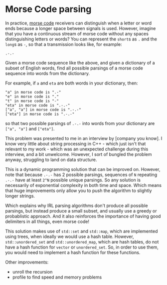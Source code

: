 # Morse Code parsing

In practice, [morse code](https://en.wikipedia.org/wiki/Morse_code) receivers can distinguish when a letter or word ends because a longer space between signals is used.  However, imagine that you have a continuous stream of morse code without any spaces distinguishing letters or words?  You can represent the `short`s as `.` and the `long`s as `-`, so that a transmission looks like, for example:

```
.-.-
```

Given a morse code sequence like the above, and given a dictionary of a subset of English words, find all possible parsings of a morse code sequence into words from the dictionary.

For example, if `a` and `eta` are both words in your dictionary, then:

```
"a" in morse code is ".-"
"e" in morse code is "."
"t" in morse code is "-"
"eta" in morse code is ".-.-"
["a", "a"] in morse code is ".-.-"
["eta"] in morse code is ".-.-"
```

so that two possible parsings of `.-.-` into words from your dictionary are `["a", "a"]` and `["eta"]`.

This problem was presented to me in an interview by [company you know].  I know very little about string processing in C++ - which just isn't that relevant to my work - which was an unexpected challenge during this interview, and a bit unwelcome.  However, I sort of bungled the problem anyway, struggling to land on data structure.

This is a dynamic programming solution that can be improved on.  However, note that because `.-.-` has 2 possible parsings, sequences of `N` repeating `.-.-` have at least `2^N` possible unique parsings.  So any solution is necessarily of exponential complexity in both time and space.  Which means that huge improvements only allow you to push the algorithm to slightly longer strings.

Which explains why IRL parsing algorithms don't produce all possible parsings, but instead produce a small subset, and usually use a greedy or probablistic approach.  And it also reinforces the importance of having good delimiters in all things, even morse code!

This solution makes use of `std::set` and `std::map`, which are implemented using trees, when ideally we would use a hash table.  However, `std::unordered_set` and `std::unordered_map`, which are hash tables, do not have a hash function for `vector` or `unordered_set`.  So, in order to use them, you would need to implement a hash function for these functions.

Other improvements:

- unroll the recursion
- profile to find speed and memory problems

